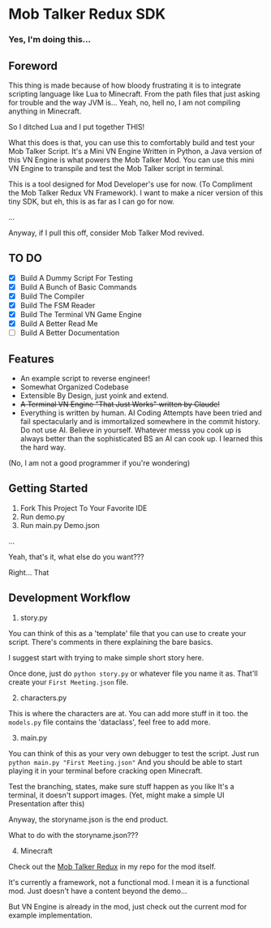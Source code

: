 # Mob Talker Redux SDK

### Yes, I'm doing this...

## Foreword

This thing is made because of how bloody frustrating it is to integrate scripting language like Lua to Minecraft. From the path files that just asking for trouble and the way JVM is... Yeah, no, hell no, I am not compiling anything in Minecraft.

So I ditched Lua and I put together THIS!

What this does is that, you can use this to comfortably build and test your Mob Talker Script. It's a Mini VN Engine Written in Python, a Java version of this VN Engine is what powers the Mob Talker Mod. You can use this mini VN Engine to transpile and test the Mob Talker script in terminal.

This is a tool designed for Mod Developer's use for now. (To Compliment the Mob Talker Redux VN Framework). I want to make a nicer version of this tiny SDK, but eh, this is as far as I can go for now. 

...

Anyway, if I pull this off, consider Mob Talker Mod revived.

## TO DO

- [x] Build A Dummy Script For Testing
- [x] Build A Bunch of Basic Commands
- [x] Build The Compiler
- [x] Build The FSM Reader
- [x] Build The Terminal VN Game Engine
- [x] Build A Better Read Me
- [ ] Build A Better Documentation

## Features

- An example script to reverse engineer!
- Somewhat Organized Codebase 
- Extensible By Design, just yoink and extend.
- ~~A Terminal VN Engine "That Just Works" written by Claude!~~ 
- Everything is written by human. AI Coding Attempts have been tried and fail spectacularly and is immortalized somewhere in the commit history. Do not use AI. Believe in yourself. Whatever messs you cook up is always better than the sophisticated BS an AI can cook up. I learned this the hard way.

(No, I am not a good programmer if you're wondering)

## Getting Started

1. Fork This Project To Your Favorite IDE
2. Run demo.py
3. Run main.py Demo.json

...

Yeah, that's it, what else do you want???

Right... That

## Development Workflow

1. story.py

You can think of this as a 'template' file that you can use to create your script.
There's comments in there explaining the bare basics. 

I suggest start with trying to make simple short story here.

Once done, just do `python story.py` or whatever file you name it as.
That'll create your `First Meeting.json` file.

2. characters.py

This is where the characters are at. You can add more stuff in it too.
the `models.py` file contains the 'dataclass', feel free to add more.

3. main.py

You can think of this as your very own debugger to test the script. 
Just run
`python main.py "First Meeting.json"`
And you should be able to start playing it in your terminal before cracking open Minecraft.

Test the branching, states, make sure stuff happen as you like
It's a terminal, it doesn't support images. 
(Yet, might make a simple UI Presentation after this)

Anyway, the storyname.json is the end product. 

What to do with the storyname.json???

4. Minecraft

Check out the [Mob Talker Redux](https://github.com/Iteranya/MobTalkerRedux) in my repo for the mod itself.

It's currently a framework, not a functional mod. I mean it is a functional mod. Just doesn't have a content beyond the demo...

But VN Engine is already in the mod, just check out the current mod for example implementation.

